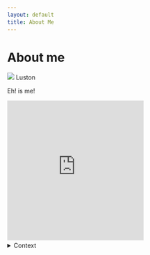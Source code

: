 ```yaml
---
layout: default
title: About Me
---
```

# About me
<img height=32 src="https://gravatar.com/avatar/6f0130b5bd2211adc2f1e91b85667b83e6f074e9a94a486a81a223255f48ee09"/>
Luston

Eh! is me!

<iframe width="314" height="321" scrolling="no" src="https://gifypet.neocities.org/pet/pet.html?name=α core&dob=1722435838&gender=undefined&element=Air&pet=https%3A%2F%2Fluston.neocities.org%2Fassets%2Ficons%2FAi_core_alpha.webp&map=https%3A%2F%2Fluston.neocities.org%2Fassets%2Ficons%2Fai_uninstall.png&background=&tablecolor=white&textcolor=white" frameborder="0"></iframe>
<details>
<summary>Context</summary>



# <img height=45 src="/assets/icons/Portrait_ai2.webp" alt="Alpha core portrait"> Alpha core
from [Starsector](https://fractalsoftworks.com/)

*A rare and valuable independent AI core. This is the physical soul of an artificial intelligence, an artifact of astounding complexity capable of sophisticated thought exceeding the human mind. An object of fear, worship, and avarice; wars have been fought over the use and regulation of AI.*

*An AI core is incapable of affecting the outside world on its own. Exploitation of its vast abilities requires that the core must be submerged in a coolant bath and attached to bundles of high-capacity data lines appropriate to its tasks. When emplaced, the core is required to be fitted with an entirely analogue loyalty-assurance device; usually this takes the form of a crude chemical explosive with a mechanical trigger.*

*An alpha-level AI core is capable of excelling at any task. Assigning one to run a colony-wide industry brings benefits well beyond the capacity of human leadership, and there are even rumors of alpha cores surreptitiously assigned to govern entire worlds.*

*The alpha-level AI core is the physical soul of a fearsome alien intelligence. An alpha can create art which perfectly simulates human pathos, plausibly debate any philosophical position, and form what appear to be deep and meaningful bonds with human beings. Alphas have been known to perform elaborate 'jokes' built over years which can only be appreciated due to the intention that a particular human subject become cognitive of the whole at a specific time and context.*

*Although the locus of vast material and intellectual investment, alphas terrified Domain strategic planners. Like all AI, each alpha was watched, controlled, and ruthlessly eliminated at the first sign of disloyalty. The Hegemony carries on these policies with even greater fervor.*
> [Starsector](https://fractalsoftworks.com/) in-game description

[More context](https://starsector.fandom.com/wiki/AI_Cores#Alpha_Core)
</details>
